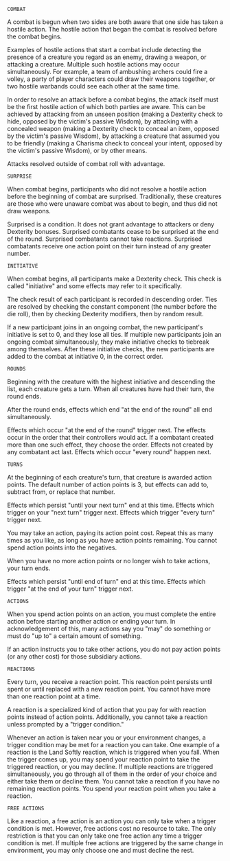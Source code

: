 	COMBAT

A combat is begun when two sides are both aware that one side has taken a hostile action.
The hostile action that began the combat is resolved before the combat begins.

Examples of hostile actions that start a combat include detecting the presence of a creature you regard as an enemy, drawing a weapon, or attacking a creature.
Multiple such hostile actions may occur simultaneously.
For example, a team of ambushing archers could fire a volley, a party of player characters could draw their weapons together, or two hostile warbands could see each other at the same time.

In order to resolve an attack before a combat begins, the attack itself must be the first hostile action of which both parties are aware.
This can be achieved by attacking from an unseen position (making a Dexterity check to hide, opposed by the victim's passive Wisdom), by attacking with a concealed weapon (making a Dexterity check to conceal an item, opposed by the victim's passive Wisdom), by attacking a creature that assumed you to be friendly (making a Charisma check to conceal your intent, opposed by the victim's passive Wisdom), or by other means.

Attacks resolved outside of combat roll with advantage.

	SURPRISE

When combat begins, participants who did not resolve a hostile action before the beginning of combat are surprised.
Traditionally, these creatures are those who were unaware combat was about to begin, and thus did not draw weapons.

Surprised is a condition. It does not grant advantage to attackers or deny Dexterity bonuses.
Surprised combatants cease to be surprised at the end of the round.
Surprised combatants cannot take reactions.
Surprised combatants receive one action point on their turn instead of any greater number.

	INITIATIVE

When combat begins, all participants make a Dexterity check.
This check is called "initiative" and some effects may refer to it specifically.

The check result of each participant is recorded in descending order.
Ties are resolved by checking the constant component (the number before the die roll), then by checking Dexterity modifiers, then by random result.

If a new participant joins in an ongoing combat, the new participant's initiative is set to 0, and they lose all ties.
If multiple new participants join an ongoing combat simultaneously, they make initiative checks to tiebreak among themselves.
After these initiative checks, the new participants are added to the combat at initiative 0, in the correct order.
	
	ROUNDS

Beginning with the creature with the highest initiative and descending the list, each creature gets a turn.
When all creatures have had their turn, the round ends.

After the round ends, effects which end "at the end of the round" all end simultaneously.

Effects which occur "at the end of the round" trigger next.
The effects occur in the order that their controllers would act.
If a combatant created more than one such effect, they choose the order.
Effects not created by any combatant act last.
Effects which occur "every round" happen next.

	TURNS

At the beginning of each creature's turn, that creature is awarded action points.
The default number of action points is 3, but effects can add to, subtract from, or replace that number.

Effects which persist "until your next turn" end at this time.
Effects which trigger on your "next turn" trigger next.
Effects which trigger "every turn" trigger next.

You may take an action, paying its action point cost.
Repeat this as many times as you like, as long as you have action points remaining.
You cannot spend action points into the negatives.

When you have no more action points or no longer wish to take actions, your turn ends.

Effects which persist "until end of turn" end at this time.
Effects which trigger "at the end of your turn" trigger next.

	ACTIONS

When you spend action points on an action, you must complete the entire action before starting another action or ending your turn.
In acknowledgement of this, many actions say you "may" do something or must do "up to" a certain amount of something.

If an action instructs you to take other actions, you do not pay action points (or any other cost) for those subsidiary actions.

	REACTIONS

Every turn, you receive a reaction point.
This reaction point persists until spent or until replaced with a new reaction point.
You cannot have more than one reaction point at a time.

A reaction is a specialized kind of action that you pay for with reaction points instead of action points.
Additionally, you cannot take a reaction unless prompted by a "trigger condition."

Whenever an action is taken near you or your environment changes, a trigger condition may be met for a reaction you can take.
One example of a reaction is the Land Softly reaction, which is triggered when you fall.
When the trigger comes up, you may spend your reaction point to take the triggered reaction, or you may decline.
If multiple reactions are triggered simultaneously, you go through all of them in the order of your choice and either take them or decline them.
You cannot take a reaction if you have no remaining reaction points.
You spend your reaction point when you take a reaction.

	FREE ACTIONS

Like a reaction, a free action is an action you can only take when a trigger condition is met.
However, free actions cost no resource to take.
The only restriction is that you can only take one free action any time a trigger condition is met.
If multiple free actions are triggered by the same change in environment, you may only choose one and must decline the rest.
